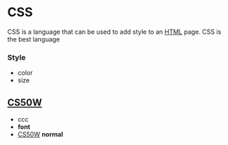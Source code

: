 # CSSCSS is a language that can be used to add style to an [HTML](/wiki/HTML) page.CSS is the best language### Style* color* size## [CS50W](https://cs50.harvard.edu/web/2020/)* ccc* **font*** [CS50W](https://cs50.harvard.edu/web/2020/projects/1/wiki/)**normal**
